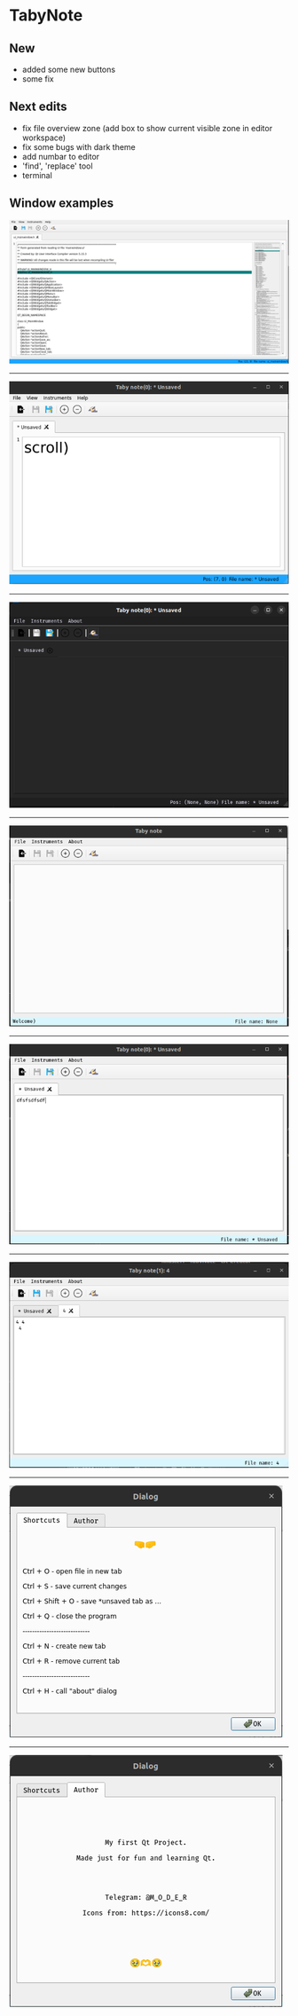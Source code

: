 # TabyNote

## New 
* added some new buttons
* some fix

## Next edits
* fix file overview zone (add box to show current visible zone in editor workspace)
* fix some bugs with dark theme
* add numbar to editor
* 'find', 'replace' tool
* terminal


## Window examples

![](img_example/over_view_zone.png)<hr>
![](img_example/scroll_example.png)<hr>
![](img_example/dark_0_1.png)<hr>
![](img_example/new_window.png)<hr>
![](img_example/unsaved_tab.png)<hr>
![](img_example/open_file.png)<hr>
![](img_example/dialog_1.png)<hr>
![](img_example/dialog_2.png)


